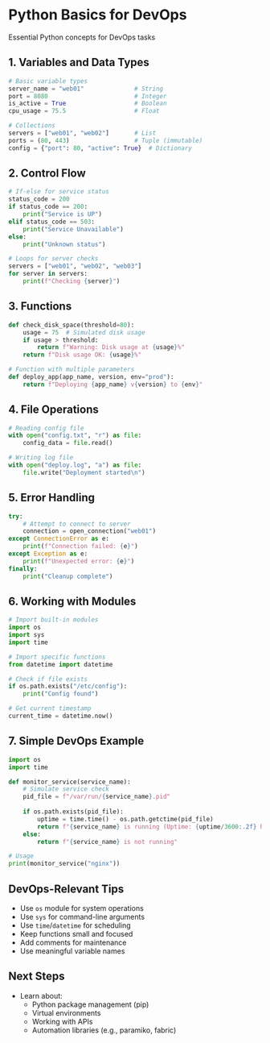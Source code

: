 # Python Basics for DevOps

Essential Python concepts for DevOps tasks

## 1. Variables and Data Types
```python
# Basic variable types
server_name = "web01"              # String
port = 8080                        # Integer
is_active = True                   # Boolean
cpu_usage = 75.5                   # Float

# Collections
servers = ["web01", "web02"]       # List
ports = (80, 443)                  # Tuple (immutable)
config = {"port": 80, "active": True}  # Dictionary
```

## 2. Control Flow
```python
# If-else for service status
status_code = 200
if status_code == 200:
    print("Service is UP")
elif status_code == 503:
    print("Service Unavailable")
else:
    print("Unknown status")

# Loops for server checks
servers = ["web01", "web02", "web03"]
for server in servers:
    print(f"Checking {server}")
```

## 3. Functions
```python
def check_disk_space(threshold=80):
    usage = 75  # Simulated disk usage
    if usage > threshold:
        return f"Warning: Disk usage at {usage}%"
    return f"Disk usage OK: {usage}%"

# Function with multiple parameters
def deploy_app(app_name, version, env="prod"):
    return f"Deploying {app_name} v{version} to {env}"
```

## 4. File Operations
```python
# Reading config file
with open("config.txt", "r") as file:
    config_data = file.read()

# Writing log file
with open("deploy.log", "a") as file:
    file.write("Deployment started\n")
```

## 5. Error Handling
```python
try:
    # Attempt to connect to server
    connection = open_connection("web01")
except ConnectionError as e:
    print(f"Connection failed: {e}")
except Exception as e:
    print(f"Unexpected error: {e}")
finally:
    print("Cleanup complete")
```

## 6. Working with Modules
```python
# Import built-in modules
import os
import sys
import time

# Import specific functions
from datetime import datetime

# Check if file exists
if os.path.exists("/etc/config"):
    print("Config found")

# Get current timestamp
current_time = datetime.now()
```

## 7. Simple DevOps Example
```python
import os
import time

def monitor_service(service_name):
    # Simulate service check
    pid_file = f"/var/run/{service_name}.pid"
    
    if os.path.exists(pid_file):
        uptime = time.time() - os.path.getctime(pid_file)
        return f"{service_name} is running (Uptime: {uptime/3600:.2f} hours)"
    else:
        return f"{service_name} is not running"

# Usage
print(monitor_service("nginx"))
```

## DevOps-Relevant Tips
- Use `os` module for system operations
- Use `sys` for command-line arguments
- Use `time`/`datetime` for scheduling
- Keep functions small and focused
- Add comments for maintenance
- Use meaningful variable names

## Next Steps
- Learn about:
  - Python package management (pip)
  - Virtual environments
  - Working with APIs
  - Automation libraries (e.g., paramiko, fabric)